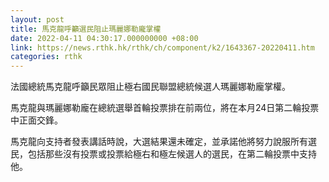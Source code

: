 ```yaml
---
layout: post
title: 馬克龍呼籲選民阻止瑪麗娜勒龐掌權
date: 2022-04-11 04:30:17.000000000 +08:00
link: https://news.rthk.hk/rthk/ch/component/k2/1643367-20220411.htm
categories: rthk
---
```


法國總統馬克龍呼籲民眾阻止極右國民聯盟總統候選人瑪麗娜勒龐掌權。

馬克龍與瑪麗娜勒龐在總統選舉首輪投票排在前兩位，將在本月24日第二輪投票中正面交鋒。

馬克龍向支持者發表講話時說，大選結果還未確定，並承諾他將努力說服所有選民，包括那些沒有投票或投票給極右和極左候選人的選民，在第二輪投票中支持他。
